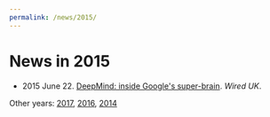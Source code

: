 ```yaml
---
permalink: /news/2015/
---
```

# News in 2015

* 2015 June 22. [DeepMind: inside Google's super-brain](http://www.wired.co.uk/article/deepmind). *Wired UK*.

Other years: [2017](http://realai.org/resources/news/), [2016](http://realai.org/resources/news/2016/), [2014](http://realai.org/resources/news/2014/)
